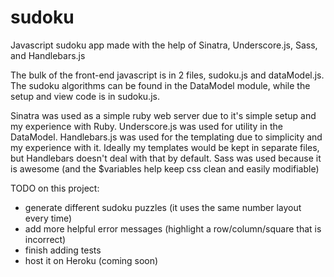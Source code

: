 sudoku
======

Javascript sudoku app made with the help of Sinatra, Underscore.js, Sass, and Handlebars.js

The bulk of the front-end javascript is in 2 files, sudoku.js and dataModel.js. 
The sudoku algorithms can be found in the DataModel module, while the setup and view code is in sudoku.js.

Sinatra was used as a simple ruby web server due to it's simple setup and my experience with Ruby. Underscore.js was used for utility in the DataModel. Handlebars.js was used for the templating due to simplicity and my experience with it. Ideally my templates would be kept in separate files, but Handlebars doesn't deal with that by default. Sass was used because it is awesome (and the $variables help keep css clean and easily modifiable)

TODO on this project:
  - generate different sudoku puzzles (it uses the same number layout every time)
  - add more helpful error messages (highlight a row/column/square that is incorrect)
  - finish adding tests
  - host it on Heroku (coming soon)
